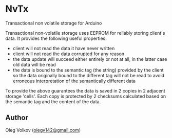 # NvTx
Transactional non volatile storage for Arduino

Transactional non-volatile storage uses EEPROM for reliably storing
client's data. It provides the following useful properties:
 - client will not read the data it have never written
 - client will not read the data corrupted for any reason
 - the data update will succeed either entirely or not at all, in the latter
   case old data will be read
 - the data is bound to the semantic tag (the string) provided by the client so
   the data originally bound to the different tag will not be read to avoid
   erroneous interpretation of the semantically different data
 
To provide the above guarantees the data is saved in 2 copies in 2 adjacent
storage 'cells'. Each copy is protected by 2 checksums calculated based on the
semantic tag and the content of the data.

## Author

Oleg Volkov (olegv142@gmail.com)

